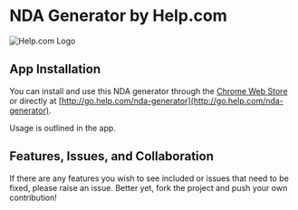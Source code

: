 NDA Generator by Help.com
=========================

![Help.com Logo](http://help.com/skin/images/nav-logo-dark.svg)

## App Installation
You can install and use this NDA generator through the [Chrome Web Store](https://chrome.google.com/webstore/detail/jmoneocgkdlbodnilhhdahidmnbailha/preview?authuser=0) or directly at [http://go.help.com/nda-generator](http://go.help.com/nda-generator).

Usage is outlined in the app.

## Features, Issues, and Collaboration
If there are any features you wish to see included or issues that need to be fixed, please raise an issue. Better yet, fork the project and push your own contribution!
